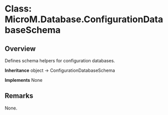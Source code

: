 # Class: MicroM.Database.ConfigurationDatabaseSchema
## Overview
Defines schema helpers for configuration databases.

**Inheritance**
object -> ConfigurationDatabaseSchema

**Implements**
None

## Remarks
None.

